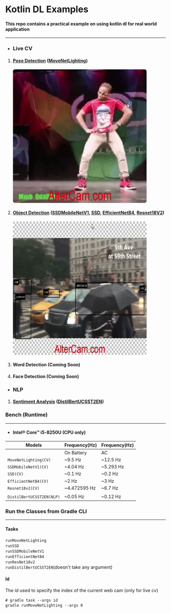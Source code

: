# Kotlin DL Examples

#### This repo contains a practical example on using kotlin dl for real world application

---

- ### Live CV

1. #### [Pose Detection][1] ([MoveNetLighting][2])

   [1]:src/main/kotlin/live_cv/pose_detection
   <img alt="Watch The Video" height="420" src="assets/movenetlightingdemo.gif" width="420"  style="border-radius:1.5%"/>

   [2]:src/main/kotlin/live_cv/pose_detection/MoveNetLighting.kt

2. #### [Object Detection][3] ([SSDMobileNetV1][4], [SSD][5], [EfficientNetB4][6], [Resnet18V2][7])

   [1]:src/main/kotlin/live_cv/pose_detection
   <img alt="Watch The Video" height="420" src="assets/ssdmobilenetdemo.gif" width="420"  style="border-radius:1.5%"/>

[3]:src/main/kotlin/live_cv/object_detection

[4]:src/main/kotlin/live_cv/object_detection/SSDMobileNetV1.kt

[5]:src/main/kotlin/live_cv/object_detection/SSD.kt

[6]:src/main/kotlin/live_cv/object_detection/EfficientNetB4.kt

[7]:src/main/kotlin/live_cv/object_detection/ResNet18v2.kt

3. #### Word Detection (Coming Soon)


4. #### Face Detection (Coming Soon)


- ### NLP 
1. #### [Sentiment Analysis][1] ([DistilBertUCSST2EN][2])
   
   [1]:src/main/kotlin/nlp/sentiment_analysis
   [2]:src/main/kotlin/nlp/sentiment_analysis/DistilBertUCSST2EN.kt
### Bench (Runtime)

----


- #### Intel® Core™ i5-8250U (CPU only)


| Models                    | Frequency(Hz) | Frequency(Hz) |       
|---------------------------|---------------|---------------|
|                           | On Battery    | AC            |
| `MoveNetLighting(CV)`     | ~9.5 Hz       | ~12.5 Hz      |
| `SSDMobileNetV1(CV)`      | ~4.04 Hz      | ~5.293 Hz     |
| `SSD(CV)`                 | ~0.1 Hz       | ~0.2 Hz       |
| `EfficientNetB4(CV)`      | ~2 Hz         | ~3 Hz         |
| `Resnet18v2(CV)`          | ~4.472595 Hz  | ~6.7 Hz       |
|                           |               |               |
| `DistilBertUCSST2EN(NLP)` | ~0.05 Hz      | ~0.12 Hz      |

### Run the Classes from Gradle CLI

-------

#### Tasks

`runMoveNetLighting`
\
`runSSD`
\
`runSSDMobileNetV1`
\
`runEfficientNetB4`
\
`runResNet18v2`
\
`runDistilBertUCSST2EN`(doesn't take any argument)
#### Id

The id used to specify the index of the current web cam (only for live cv)

```shell
# gradle task --args id
gradle runMoveNetLighting --args 0
```